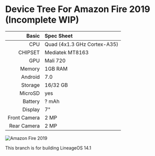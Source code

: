 Device Tree For Amazon Fire 2019 (Incomplete WIP)
=================================================

Basic   | Spec Sheet
-------:|:--------------------------------------------------
CPU     | Quad (4x1.3 GHz Cortex-A35)
CHIPSET | Mediatek MT8163
GPU     | Mali 720
Memory  | 1GB RAM
Android | 7.0
Storage | 16/32 GB
MicroSD | yes
Battery | ? mAh
Display | 7"
Front Camera  | 2 MP
Rear Camera  | 2 MP

![Amazon Fire 2019](https://ebookfriendly.com/wp-content/uploads/2019/05/Amazon-Fire-7-2019-four-color-options-840x730.jpg "Amazon Fire 2019")

This branch is for building LineageOS 14.1